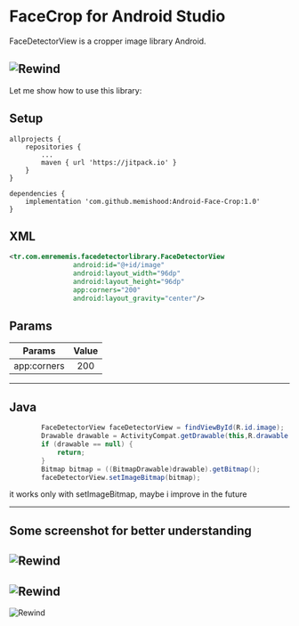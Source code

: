 FaceCrop for Android Studio
========
FaceDetectorView is a cropper image library Android.<br>

![Rewind](https://github.com/memishood/Android-Face-Crop/blob/master/Ads%C4%B1z4.png)
-------------------

Let me show how to use this library:

## Setup
```
allprojects {
    repositories {
        ...
        maven { url 'https://jitpack.io' }
    }
}
```
```
dependencies {
    implementation 'com.github.memishood:Android-Face-Crop:1.0'
}
```

## XML

```xml
<tr.com.emrememis.facedetectorlibrary.FaceDetectorView
                android:id="@+id/image"
                android:layout_width="96dp"
                android:layout_height="96dp"
                app:corners="200"
                android:layout_gravity="center"/>
```
## Params

| Params | Value |
| :------: | :------: |
| app:corners | 200 |
-------------------

## Java

```java  
        FaceDetectorView faceDetectorView = findViewById(R.id.image);
        Drawable drawable = ActivityCompat.getDrawable(this,R.drawable.image);
        if (drawable == null) {
            return;
        }
        Bitmap bitmap = ((BitmapDrawable)drawable).getBitmap();
        faceDetectorView.setImageBitmap(bitmap);
```

it works only with setImageBitmap, maybe i improve in the future



-------------------
## Some screenshot for better understanding
![Rewind](https://github.com/memishood/Android-Face-Crop/blob/master/Ads%C4%B1z.png)
-------------------
![Rewind](https://github.com/memishood/Android-Face-Crop/blob/master/Ads%C4%B1z2.png)
-------------------
![Rewind](https://github.com/memishood/Android-Face-Crop/blob/master/Ads%C4%B1z3.png)
